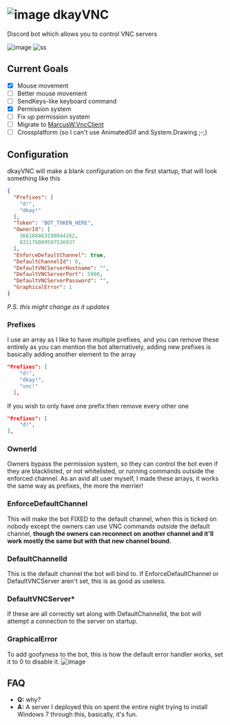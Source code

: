 # ![image](https://github.com/xproot/dkayVNC/assets/49620652/2b9b7c09-d046-4ff1-8e46-f482e4f31eff) dkayVNC
Discord bot which allows you to control VNC servers

![image](https://github.com/xproot/dkayVNC/assets/49620652/357bc7d4-434c-4aa2-b089-f14aec5ef7fd)
![ss](https://github.com/xproot/dkayVNC/assets/49620652/ce31a495-d533-4d38-89b0-2c0d6ecf0c07)

## Current Goals
- [x] Mouse movement
- [ ] Better mouse movement
- [ ] SendKeys-like keyboard command
- [X] Permission system
- [ ] Fix up permission system
- [ ] Migrate to [MarcusW.VncClient](https://github.com/MarcusWichelmann/MarcusW.VncClient)
- [ ] Crossplatform (so I can't use AnimatedGif and System.Drawing ;-;)

## Configuration 
dkayVNC will make a blank configuration on the first startup, that will look something like this
```json
{
  "Prefixes": [
    "d!",
    "dkay!"
  ],
  "Token": "BOT_TOKEN_HERE",
  "OwnerId": [
    366188463198044162,
    831176009507536937
  ],
  "EnforceDefaultChannel": true,
  "DefaultChannelId": 0,
  "DefaultVNCServerHostname": "",
  "DefaultVNCServerPort": 5900,
  "DefaultVNCServerPassword": "",
  "GraphicalError": 1
}
```
*P.S. this might change as it updates*

### Prefixes
I use an array as I like to have multiple prefixes, and you can remove these entirely as you can mention the bot alternatively, adding new prefixes is basically adding another element to the array
```json
"Prefixes": [
    "d!",
    "dkay!",
    "vnc!"
  ],
```
If you wish to only have one prefix then remove every other one
```json
"Prefixes": [
    "d!",
],
```

### OwnerId
Owners bypass the permission system, so they can control the bot even if they are blacklisted, or not whitelisted, or running commands outside the enforced channel. As an avid alt user myself, I made these arrays, it works the same way as prefixes, the more the merrier!

### EnforceDefaultChannel
This will make the bot FIXED to the default channel, when this is ticked on nobody except the owners can use VNC commands outside the default channel, **though the owners can reconnect on another channel and it'll work mostly the same but with that new channel bound.**

### DefaultChannelId
This is the default channel the bot will bind to. If EnforceDefaultChannel or DefaultVNCServer aren't set, this is as good as useless.

### DefaultVNCServer*
If these are all correctly set along with DefaultChannelId, the bot will attempt a connection to the server on startup.

### GraphicalError
To add goofyness to the bot, this is how the default error handler works, set it to 0 to disable it.
![image](https://github.com/xproot/dkayVNC/assets/49620652/dfaafd22-bdc4-4be8-a647-f977b04fc9ae)

## FAQ 
- **Q:** why?
- **A:** A server I deployed this on spent the entire night trying to install Windows 7 through this, basically, it's fun.
